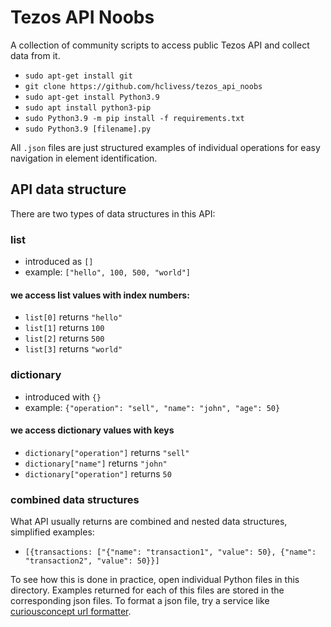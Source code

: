 # Tezos API Noobs

A collection of community scripts to access public Tezos API and collect data from it.

- `sudo apt-get install git`
- `git clone https://github.com/hclivess/tezos_api_noobs`
- `sudo apt-get install Python3.9`
- `sudo apt install python3-pip`
- `sudo Python3.9 -m pip install -f requirements.txt`
- `sudo Python3.9 [filename].py`

All `.json` files are just structured examples of individual operations for easy navigation in element identification.

## API data structure
There are two types of data structures in this API:
### list
- introduced as `[]`
- example: `["hello", 100, 500, "world"]`

#### we access list values with index numbers:
- `list[0]` returns `"hello"`
- `list[1]` returns `100`
- `list[2]` returns `500`
- `list[3]` returns `"world"`

### dictionary
- introduced with `{}`
- example: `{"operation": "sell", "name": "john", "age": 50}`

#### we access dictionary values with keys
- `dictionary["operation"]` returns `"sell"`
- `dictionary["name"]` returns `"john"`
- `dictionary["operation"]` returns `50`

### combined data structures
What API usually returns are combined and nested data structures, simplified examples:
- `[{transactions: ["{"name": "transaction1", "value": 50}, {"name": "transaction2", "value": 50}}]`

To see how this is done in practice, open individual Python files in this directory. Examples returned for each of this files are stored in the corresponding json files.
To format a json file, try a service like  [curiousconcept url formatter](https://jsonformatter.curiousconcept.com).